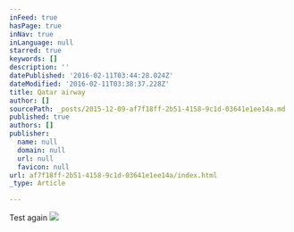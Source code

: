 ```yaml
---
inFeed: true
hasPage: true
inNav: true
inLanguage: null
starred: true
keywords: []
description: ''
datePublished: '2016-02-11T03:44:28.024Z'
dateModified: '2016-02-11T03:38:37.228Z'
title: Qatar airway
author: []
sourcePath: _posts/2015-12-09-af7f18ff-2b51-4158-9c1d-03641e1ee14a.md
published: true
authors: []
publisher:
  name: null
  domain: null
  url: null
  favicon: null
url: af7f18ff-2b51-4158-9c1d-03641e1ee14a/index.html
_type: Article

---
```

Test again
![](https://the-grid-user-content.s3-us-west-2.amazonaws.com/5018cb6e-f515-4006-8ca4-1596f8c1986b.JPG)
